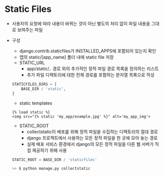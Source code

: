 # Static Files

- 사용자의 요청에 따라 내용이 바뀌는 것이 아닌 별도의 처리 없이 파일 내용을 그대로 보여주는 파일

- 구성

  - django.contrib.staticfiles가 INSTALLED_APPS에 포함되어 있는지 확인
  - 앱의 static/[app_name] 폴더 내에 static file 저장
  - STATIC_URL
    - app/static/.. 경로 외의 추가적인 정적 파일 경로 목록을 정의하는 리스트
    - 추가 파일 디렉토리에 대한 전체 경로를 포함하는 문자열 목록으로 작성

  ```python
  STATICFILES_DIRS = [
      BASE_DIR / 'static',
  ]
  ```

  - static templates

  ```django
  {% load static %}
  <img src="{% static 'my_app/example.jpg' %}" alt='my_app_img'>
  ```

  - STATIC_ROOT
    - collectstatic이 배포를 위해 정적 파일을 수집하는 디렉토리의 절대 경로
    - django 프로젝트에서 사용하는 모든 정적 파일을 한 곳에 모아 놓는 경로
    - 실제 배포 서비스 환경에서 django의 모든 정적 파일을 다른 웹 서버가 직접 제공하기 위해 사용

  ```python
  STATIC_ROOT = BASE_DIR / 'staticfiles'
  
  >> $ python manage.py collectstatic
  ```

  

  

  

  

  

  

